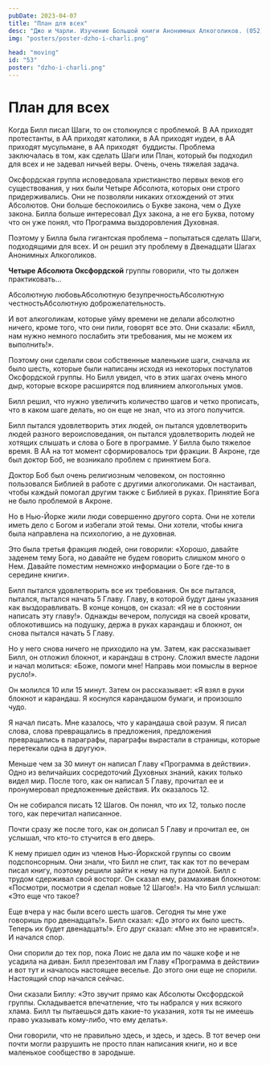 ```yaml
---
pubDate: 2023-04-07
title: "План для всех"
desc: "Джо и Чарли. Изучение Большой книги Анонимных Алкоголиков. (052)"
img: "posters/poster-dzho-i-charli.png"

head: "moving"
id: "53"
poster: "dzho-i-charli.png"
---
```


# План для всех

Когда Билл писал Шаги, то он столкнулся с проблемой. В АА приходят протестанты, в АА приходят католики, в АА приходят иудеи, в АА приходят мусульмане, в АА приходят  буддисты. Проблема заключалась в том, как сделать Шаги или План, который бы подходил для всех и не задевал ничьей веры. Очень, очень тяжелая задача.

Оксфордская группа исповедовала христианство первых веков его существования, у них были Четыре Абсолюта, которых они строго придерживались. Они не позволяли никаких отхождений от этих Абсолютов. Они больше беспокоились о Букве закона, чем о Духе закона. Билла больше интересовал Дух закона, а не его Буква, потому что он уже понял, что Программа выздоровления Духовная.

Поэтому у Билла была гигантская проблема – попытаться сделать Шаги, подходящими для всех. И он решил эту проблему в Двенадцати Шагах Анонимных Алкоголиков.

**Четыре Абсолюта Оксфордской** группы говорили, что ты должен практиковать…

Абсолютную любовьАбсолютную безупречностьАбсолютную честностьАбсолютную доброжелательность.

И вот алкоголикам, которые уйму времени не делали абсолютно ничего, кроме того, что они пили, говорят все это. Они сказали: «Билл, нам нужно немного послабить эти требования, мы не можем их выполнить!».

Поэтому они сделали свои собственные маленькие шаги, сначала их было шесть, которые были написаны исходя из некоторых постулатов Оксфордской группы. Но Билл увидел, что в этих шагах очень много дыр, которые вскоре расширятся под влиянием алкогольных умов.

Билл решил, что нужно увеличить количество шагов и четко прописать, что в каком шаге делать, но он еще не знал, что из этого получится.

Билл пытался удовлетворить этих людей, он пытался удовлетворить людей разного вероисповедания, он пытался удовлетворить людей не хотящих слышать и слова о Боге в программе. У Билла было тяжелое время. В АА на тот момент сформировалось три фракции.
В Акроне, где был доктор Боб, не возникало проблем с принятием Бога.

Доктор Боб был очень религиозным человеком, он постоянно пользовался Библией в работе с другими алкоголиками. Он настаивал, чтобы каждый помогал другим также с Библией в руках. Принятие Бога не было проблемой в Акроне.

Но в Нью-Йорке жили люди совершенно другого сорта. Они не хотели иметь дело с Богом и избегали этой темы. Они хотели, чтобы книга была направлена на психологию, а не духовная.

Это была третья фракция людей, они говорили: «Хорошо, давайте заденем тему Бога, но давайте не будем говорить слишком много о Нем. Давайте поместим немножко информации о Боге где-то в середине книги».

Билл пытался удовлетворить все их требования. Он все пытался, пытался, пытался начать 5 Главу. Главу, в которой будут даны указания как выздоравливать. В конце концов, он сказал: «Я не в состоянии написать эту главу!». Однажды вечером, полусидя на своей кровати, облокотившись на подушку, держа в руках карандаш и блокнот, он снова пытался начать 5 Главу.

Но у него снова ничего не приходило на ум. Затем, как рассказывает Билл, он отложил блокнот, и карандаш в строну. Сложил вместе ладони и начал молиться: «Боже, помоги мне! Направь мои помыслы в верное русло!».

Он молился 10 или 15 минут. Затем он рассказывает: «Я взял в руки блокнот и карандаш. Я коснулся карандашом бумаги, и произошло чудо.

Я начал писать. Мне казалось, что у карандаша свой разум. Я писал слова, слова превращались в предложения, предложения превращались в параграфы, параграфы вырастали в страницы, которые перетекали одна в другую».

Меньше чем за 30 минут он написал Главу «Программа в действии». Одно из величайших сосредоточий Духовных знаний, каких только видел мир. После того, как он написал 5 Главу, прочитал ее и пронумеровал предложенные действия. Их оказалось 12.

Он не собирался писать 12 Шагов. Он понял, что их 12, только после того, как перечитал написанное.

Почти сразу же после того, как он дописал 5 Главу и прочитал ее, он услышал, что кто-то стучится в его дверь.

К нему пришел один из членов Нью-Йоркской группы со своим подспонсорным. Они знали, что Билл не спит, так как тот по вечерам писал книгу, поэтому решили зайти к нему на пути домой. Билл с трудом сдерживал свой восторг. Он сказал ему, размахивая блокнотом: «Посмотри, посмотри я сделал новые 12 Шагов!». На что Билл услышал: «Это еще что такое?

Еще вчера у нас были всего шесть шагов. Сегодня ты мне уже говоришь про двенадцать!». Билл сказал: «До этого их было шесть. Теперь их будет двенадцать!». Его друг сказал: «Мне это не нравится!». И начался спор.

Они спорили до тех пор, пока Лоис не дала им по чашке кофе и не усадила на диван. Билл презентовал им Главу «Программа в действии» и вот тут и началось настоящее веселье. До этого они еще не спорили. Настоящий спор начался сейчас.

Они сказали Биллу: «Это звучит прямо как Абсолюты Оксфордской группы. Складывается впечатление, что ты набрался у них всякого хлама. Билл ты пытаешься дать какие-то указания, хотя ты не имеешь право указывать кому-либо, что ему делать».

Они говорили, что не правильно здесь, и здесь, и здесь. В тот вечер они почти могли разрушить не просто план написания книги, но и все маленькое сообщество в зародыше.
